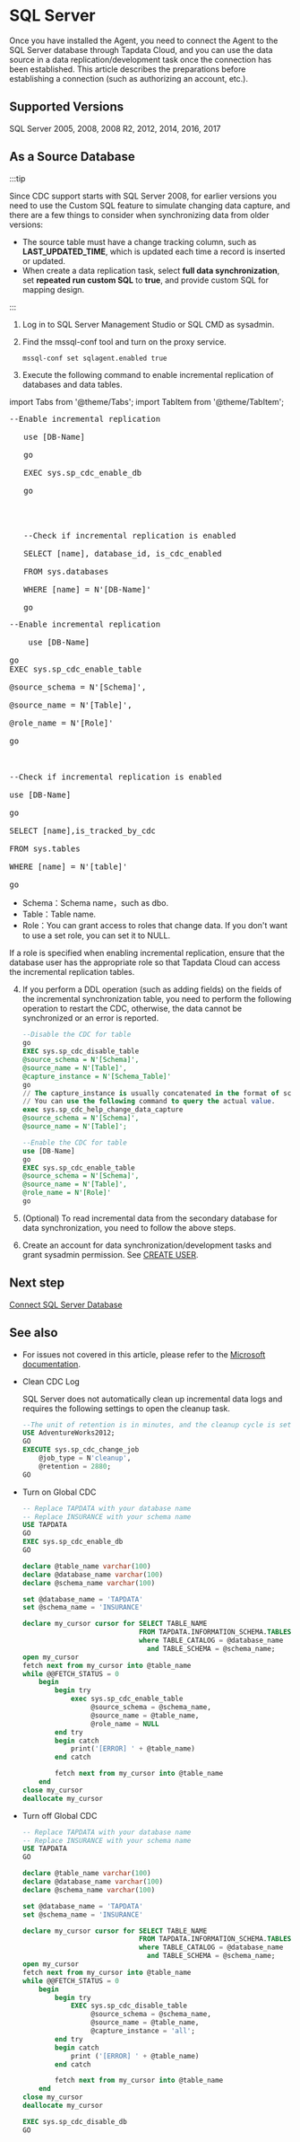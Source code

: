 # SQL Server

Once you have installed the Agent, you need to connect the Agent to the SQL Server database through Tapdata Cloud, and you can use the data source in a data replication/development task once the connection has been established. This article describes the preparations before establishing a connection (such as authorizing an account, etc.).

## Supported Versions

SQL Server 2005, 2008, 2008 R2, 2012, 2014, 2016, 2017



## As a Source Database

:::tip

Since CDC support starts with SQL Server 2008, for earlier versions you need to use the Custom SQL feature to simulate changing data capture, and there are a few things to consider when synchronizing data from older versions:

- The source table must have a change tracking column, such as **LAST_UPDATED_TIME**, which is updated each time a record is inserted or updated.
- When create a data replication task, select **full data synchronization**, set **repeated run custom SQL** to **true**, and provide custom SQL for mapping design.

:::

1. Log in to SQL Server Management Studio or SQL CMD as sysadmin.

2. Find the mssql-conf tool and turn on the proxy service.

   ```bash
   mssql-conf set sqlagent.enabled true
   ```

3. Execute the following command to enable incremental replication of databases and data tables.

import Tabs from '@theme/Tabs';
import TabItem from '@theme/TabItem';

<Tabs className="unique-tabs">
    <TabItem value="dbcdc" label="Enable Incremental Replication for DBs" default>
    <pre>--Enable incremental replication<br />
   use [DB-Name]<br />
   go<br />
   EXEC sys.sp_cdc_enable_db<br />
   go
   <br />
   <br />
   --Check if incremental replication is enabled<br />
   SELECT [name], database_id, is_cdc_enabled<br />
   FROM sys.databases<br />
   WHERE [name] = N'[DB-Name]'<br />
   go</pre>
   </TabItem>
   <TabItem value="tablecdc" label="Enable Incremental Replication for Tables">
    <pre>--Enable incremental replication<br />
    use [DB-Name]<br />
go
EXEC sys.sp_cdc_enable_table<br />
@source_schema = N'[Schema]',<br />
@source_name = N'[Table]',<br />
@role_name = N'[Role]'<br />
go<br />
<br />
--Check if incremental replication is enabled<br />
use [DB-Name]<br />
go<br />
SELECT [name],is_tracked_by_cdc<br />
FROM sys.tables<br />
WHERE [name] = N'[table]'<br />
go</pre>
<ul>
<li>Schema：Schema name，such as dbo.</li>
<li>Table：Table name.</li>
<li>Role：You can grant access to roles that change data. If you don't want to use a set role, you can set it to NULL.</li>
</ul>
<p>If a role is specified when enabling incremental replication, ensure that the database user has the appropriate role so that Tapdata Cloud can access the incremental replication tables.</p>
   </TabItem>
  </Tabs>

4. If you perform a DDL operation (such as adding fields) on the fields of the incremental synchronization table, you need to perform the following operation to restart the CDC, otherwise, the data cannot be synchronized or an error is reported.

   ```sql
   --Disable the CDC for table
   go
   EXEC sys.sp_cdc_disable_table
   @source_schema = N'[Schema]',
   @source_name = N'[Table]',
   @capture_instance = N'[Schema_Table]'
   go
   // The capture_instance is usually concatenated in the format of schema_table.
   // You can use the following command to query the actual value.
   exec sys.sp_cdc_help_change_data_capture
   @source_schema = N'[Schema]',
   @source_name = N'[Table]';

   --Enable the CDC for table
   use [DB-Name]
   go
   EXEC sys.sp_cdc_enable_table
   @source_schema = N'[Schema]',
   @source_name = N'[Table]',
   @role_name = N'[Role]'
   go
   ```


5. (Optional) To read incremental data from the secondary database for data synchronization, you need to follow the above steps.

6. Create an account for data synchronization/development tasks and grant sysadmin permission. See [CREATE USER](https://docs.microsoft.com/zh-cn/sql/t-sql/statements/create-user-transact-sql?view=sql-server-2017).



## Next step

[Connect SQL Server Database](../../../user-guide/connect-database/certified/connect-sqlserver.md)





## See also

* For issues not covered in this article, please refer to the [Microsoft documentation](https://docs.microsoft.com/en-us/sql/relational-databases/system-stored-procedures/change-data-capture-stored-procedures-transact-sql?view=sql-server-ver15).

* Clean CDC Log

   SQL Server does not automatically clean up incremental data logs and requires the following settings to open the cleanup task.

   ```sql
   --The unit of retention is in minutes, and the cleanup cycle is set to 2 days here.
   USE AdventureWorks2012;  
   GO  
   EXECUTE sys.sp_cdc_change_job   
       @job_type = N'cleanup',  
       @retention = 2880;  
   GO
   ```

* Turn on Global CDC

   ```sql
   -- Replace TAPDATA with your database name
   -- Replace INSURANCE with your schema name
   USE TAPDATA
   GO
   EXEC sys.sp_cdc_enable_db
   GO

   declare @table_name varchar(100)
   declare @database_name varchar(100)
   declare @schema_name varchar(100)

   set @database_name = 'TAPDATA'
   set @schema_name = 'INSURANCE'

   declare my_cursor cursor for SELECT TABLE_NAME
                                FROM TAPDATA.INFORMATION_SCHEMA.TABLES
                                where TABLE_CATALOG = @database_name
                                  and TABLE_SCHEMA = @schema_name;
   open my_cursor
   fetch next from my_cursor into @table_name
   while @@FETCH_STATUS = 0
       begin
           begin try
               exec sys.sp_cdc_enable_table
                    @source_schema = @schema_name,
                    @source_name = @table_name,
                    @role_name = NULL
           end try
           begin catch
               print('[ERROR] ' + @table_name)
           end catch

           fetch next from my_cursor into @table_name
       end
   close my_cursor
   deallocate my_cursor
   ```

* Turn off Global CDC

   ```sql
   -- Replace TAPDATA with your database name
   -- Replace INSURANCE with your schema name
   USE TAPDATA
   GO

   declare @table_name varchar(100)
   declare @database_name varchar(100)
   declare @schema_name varchar(100)

   set @database_name = 'TAPDATA'
   set @schema_name = 'INSURANCE'

   declare my_cursor cursor for SELECT TABLE_NAME
                                FROM TAPDATA.INFORMATION_SCHEMA.TABLES
                                where TABLE_CATALOG = @database_name
                                  and TABLE_SCHEMA = @schema_name;
   open my_cursor
   fetch next from my_cursor into @table_name
   while @@FETCH_STATUS = 0
       begin
           begin try
               EXEC sys.sp_cdc_disable_table
                    @source_schema = @schema_name,
                    @source_name = @table_name,
                    @capture_instance = 'all';
           end try
           begin catch
               print ('[ERROR] ' + @table_name)
           end catch

           fetch next from my_cursor into @table_name
       end
   close my_cursor
   deallocate my_cursor

   EXEC sys.sp_cdc_disable_db
   GO
   ```


